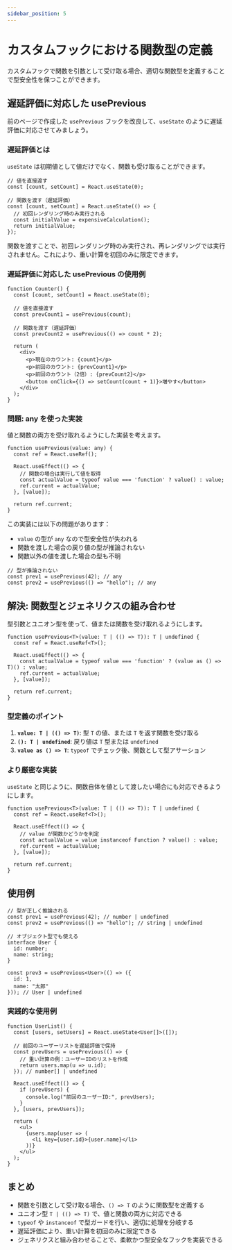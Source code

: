```yaml
---
sidebar_position: 5
---
```


# カスタムフックにおける関数型の定義

カスタムフックで関数を引数として受け取る場合、適切な関数型を定義することで型安全性を保つことができます。

## 遅延評価に対応した usePrevious

前のページで作成した `usePrevious` フックを改良して、`useState` のように遅延評価に対応させてみましょう。

### 遅延評価とは

`useState` は初期値として値だけでなく、関数も受け取ることができます。

```tsx
// 値を直接渡す
const [count, setCount] = React.useState(0);

// 関数を渡す（遅延評価）
const [count, setCount] = React.useState(() => {
  // 初回レンダリング時のみ実行される
  const initialValue = expensiveCalculation();
  return initialValue;
});
```

関数を渡すことで、初回レンダリング時のみ実行され、再レンダリングでは実行されません。これにより、重い計算を初回のみに限定できます。

### 遅延評価に対応した usePrevious の使用例

```tsx
function Counter() {
  const [count, setCount] = React.useState(0);

  // 値を直接渡す
  const prevCount1 = usePrevious(count);

  // 関数を渡す（遅延評価）
  const prevCount2 = usePrevious(() => count * 2);

  return (
    <div>
      <p>現在のカウント: {count}</p>
      <p>前回のカウント: {prevCount1}</p>
      <p>前回のカウント（2倍）: {prevCount2}</p>
      <button onClick={() => setCount(count + 1)}>増やす</button>
    </div>
  );
}
```

### 問題: any を使った実装

値と関数の両方を受け取れるようにした実装を考えます。

```tsx
function usePrevious(value: any) {
  const ref = React.useRef();

  React.useEffect(() => {
    // 関数の場合は実行して値を取得
    const actualValue = typeof value === 'function' ? value() : value;
    ref.current = actualValue;
  }, [value]);

  return ref.current;
}
```

この実装には以下の問題があります：

- `value` の型が `any` なので型安全性が失われる
- 関数を渡した場合の戻り値の型が推論されない
- 関数以外の値を渡した場合の型も不明

```tsx
// 型が推論されない
const prev1 = usePrevious(42); // any
const prev2 = usePrevious(() => "hello"); // any
```

## 解決: 関数型とジェネリクスの組み合わせ

型引数とユニオン型を使って、値または関数を受け取れるようにします。

```tsx
function usePrevious<T>(value: T | (() => T)): T | undefined {
  const ref = React.useRef<T>();

  React.useEffect(() => {
    const actualValue = typeof value === 'function' ? (value as () => T)() : value;
    ref.current = actualValue;
  }, [value]);

  return ref.current;
}
```

### 型定義のポイント

1. **`value: T | (() => T)`**: 型 `T` の値、または `T` を返す関数を受け取る
2. **`(): T | undefined`**: 戻り値は `T` 型または `undefined`
3. **`value as () => T`**: `typeof` でチェック後、関数として型アサーション

### より厳密な実装

`useState` と同じように、関数自体を値として渡したい場合にも対応できるようにします。

```tsx
function usePrevious<T>(value: T | (() => T)): T | undefined {
  const ref = React.useRef<T>();

  React.useEffect(() => {
    // value が関数かどうかを判定
    const actualValue = value instanceof Function ? value() : value;
    ref.current = actualValue;
  }, [value]);

  return ref.current;
}
```

## 使用例

```tsx
// 型が正しく推論される
const prev1 = usePrevious(42); // number | undefined
const prev2 = usePrevious(() => "hello"); // string | undefined

// オブジェクト型でも使える
interface User {
  id: number;
  name: string;
}

const prev3 = usePrevious<User>(() => ({
  id: 1,
  name: "太郎"
})); // User | undefined
```

### 実践的な使用例

```tsx
function UserList() {
  const [users, setUsers] = React.useState<User[]>([]);

  // 前回のユーザーリストを遅延評価で保持
  const prevUsers = usePrevious(() => {
    // 重い計算の例：ユーザーIDのリストを作成
    return users.map(u => u.id);
  }); // number[] | undefined

  React.useEffect(() => {
    if (prevUsers) {
      console.log("前回のユーザーID:", prevUsers);
    }
  }, [users, prevUsers]);

  return (
    <ul>
      {users.map(user => (
        <li key={user.id}>{user.name}</li>
      ))}
    </ul>
  );
}
```

## まとめ

- 関数を引数として受け取る場合、`() => T` のように関数型を定義する
- ユニオン型 `T | (() => T)` で、値と関数の両方に対応できる
- `typeof` や `instanceof` で型ガードを行い、適切に処理を分岐する
- 遅延評価により、重い計算を初回のみに限定できる
- ジェネリクスと組み合わせることで、柔軟かつ型安全なフックを実装できる
